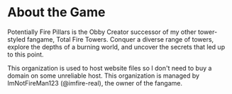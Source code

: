 # About the Game
Potentially Fire Pillars is the Obby Creator successor of my other tower-styled fangame, Total Fire Towers. Conquer a diverse range of towers, explore the depths of a burning world, and uncover the secrets that led up to this point.

This organization is used to host website files so I don't need to buy a domain on some unreliable host. This organization is managed by ImNotFireMan123 (@imfire-real), the owner of the fangame.
